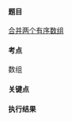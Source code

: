 #### 题目

[合并两个有序数组](https://leetcode.cn/problems/merge-sorted-array/)

#### 考点

数组

#### 关键点


#### 执行结果

